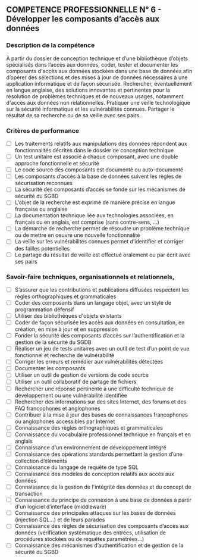 ## COMPETENCE PROFESSIONNELLE N° 6 - Développer les composants d’accès aux données

### Description de la compétence
À partir du dossier de conception technique et d’une bibliothèque d’objets spécialisés dans l’accès aux données, coder, tester et documenter les composants d'accès aux données stockées dans une base de données afin d’opérer des sélections et des mises à jour de données nécessaires à une application informatique et de façon sécurisée.
Rechercher, éventuellement en langue anglaise, des solutions innovantes et pertinentes pour la résolution de problèmes techniques et de nouveaux usages, notamment d'accès aux données non relationnelles.
Pratiquer une veille technologique sur la sécurité informatique et les vulnérabilités connues.
Partager le résultat de sa recherche ou de sa veille avec ses pairs.

### Critères de performance
- [ ] Les traitements relatifs aux manipulations des données répondent aux fonctionnalités décrites dans le dossier de conception technique
- [ ] Un test unitaire est associé à chaque composant, avec une double approche fonctionnelle et sécurité
- [ ] Le code source des composants est documenté ou auto-documenté
- [ ] Les composants d’accès à la base de données suivent les règles de sécurisation reconnues
- [ ] La sécurité des composants d’accès se fonde sur les mécanismes de sécurité du SGBD
- [ ] L’objet de la recherche est exprimé de manière précise en langue française ou anglaise
- [ ] La documentation technique liée aux technologies associées, en français ou en anglais, est comprise (sans contre-sens, ...)
- [ ] La démarche de recherche permet de résoudre un problème technique ou de mettre en oeuvre une nouvelle fonctionnalité
- [ ] La veille sur les vulnérabilités connues permet d’identifier et corriger des failles potentielles
- [ ] Le partage du résultat de veille est effectué oralement ou par écrit avec ses pairs

### Savoir-faire techniques, organisationnels et relationnels,
- [ ] S’assurer que les contributions et publications diffusées respectent les règles orthographiques et grammaticales
- [ ] Coder des composants dans un langage objet, avec un style de programmation défensif
- [ ] Utiliser des bibliothèques d'objets existants
- [ ] Coder de façon sécurisée les accès aux données en consultation, en création, en mise à jour et en suppression
- [ ] Fonder la sécurité des composants d’accès sur l’authentification et la gestion de la sécurité du SGDB
- [ ] Réaliser un jeu de tests unitaires avec un outil de test d’un point de vue fonctionnel et recherche de vulnérabilité
- [ ] Corriger les erreurs et remédier aux vulnérabilités détectées
- [ ] Documenter les composants
- [ ] Utiliser un outil de gestion de versions de code source
- [ ] Utiliser un outil collaboratif de partage de fichiers
- [ ] Rechercher une réponse pertinente à une difficulté technique de développement ou une vulnérabilité identifiée
- [ ] Rechercher des informations sur des sites Internet, des forums et des FAQ francophones et anglophones
- [ ] Contribuer à la mise à jour des bases de connaissances francophones ou anglophones accessibles par Internet
- [ ] Connaissance des règles orthographiques et grammaticales
- [ ] Connaissance du vocabulaire professionnel technique en français et en anglais
- [ ] Connaissance d'un environnement de développement intégré
- [ ] Connaissance des opérations standards permettant la gestion d’une collection d’éléments
- [ ] Connaissance du langage de requête de type SQL
- [ ] Connaissance des modèles de conception relatifs aux accès aux données
- [ ] Connaissance de la gestion de l'intégrité des données et du concept de transaction
- [ ] Connaissance du principe de connexion à une base de données à partir d'un logiciel d’interface
(middleware)
- [ ] Connaissance des principales attaques sur les bases de données (injection SQL…) et de leurs parades
- [ ] Connaissance des règles de sécurisation des composants d’accès aux données (vérification systématique des entrées, utilisation de procédures stockées ou de requêtes paramétrées…)
- [ ] Connaissance des mécanismes d’authentification et de gestion de la sécurité du SGBD
